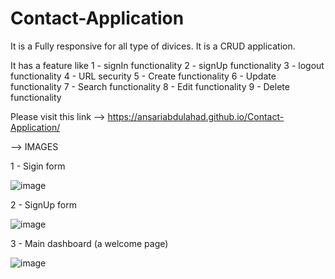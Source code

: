 # Contact-Application

It is a Fully responsive for all type of divices.
It is a CRUD application.

It has a feature like 
1 - signIn functionality
2 - signUp functionality
3 - logout functionality
4 - URL security
5 - Create functionality
6 - Update functionality
7 - Search functionality
8 - Edit functionality
9 - Delete functionality

Please visit this link --> https://ansariabdulahad.github.io/Contact-Application/

--> IMAGES

1 - Sigin form

![image](https://user-images.githubusercontent.com/101513496/209958786-2548b474-afed-4de1-94e7-5fd94fbd66f4.png)

2 - SignUp form

![image](https://user-images.githubusercontent.com/101513496/209958898-f17879c4-0c28-415e-a407-be93f23515fa.png)

3 - Main dashboard (a welcome page)

![image](https://user-images.githubusercontent.com/101513496/209958996-dbb930da-cde5-4a57-a801-7f35a2b2d005.png)
